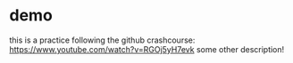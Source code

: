 # demo

this is a practice following the github crashcourse: https://www.youtube.com/watch?v=RGOj5yH7evk
some other description!
